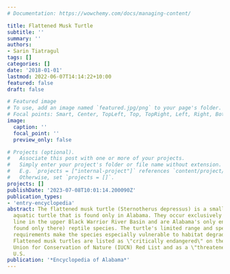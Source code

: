 ```yaml
---
# Documentation: https://wowchemy.com/docs/managing-content/

title: Flattened Musk Turtle
subtitle: ''
summary: ''
authors:
- Sarin Tiatragul
tags: []
categories: []
date: '2018-01-01'
lastmod: 2022-06-07T14:14:22+10:00
featured: false
draft: false

# Featured image
# To use, add an image named `featured.jpg/png` to your page's folder.
# Focal points: Smart, Center, TopLeft, Top, TopRight, Left, Right, BottomLeft, Bottom, BottomRight.
image:
  caption: ''
  focal_point: ''
  preview_only: false

# Projects (optional).
#   Associate this post with one or more of your projects.
#   Simply enter your project's folder or file name without extension.
#   E.g. `projects = ["internal-project"]` references `content/project/deep-learning/index.md`.
#   Otherwise, set `projects = []`.
projects: []
publishDate: '2023-07-08T10:01:14.200090Z'
publication_types:
- 'entry-encyclopedia'
abstract: The flattened musk turtle (Sternotherus depressus) is a small species of
  aquatic turtle that is found only in Alabama. They occur exclusively above the fall
  line in the upper Black Warrior River Basin and are Alabama's only endemic (meaning
  found only there) reptile species. The turtle's limited range and specific habitat
  requirements make the species especially vulnerable to habitat degradation and loss.
  Flattened musk turtles are listed as \"critically endangered\" on the International
  Union for Conservation of Nature (IUCN) Red List and as a \"threatened\" under the
  U.S.
publication: '*Encyclopedia of Alabama*'
---
```

